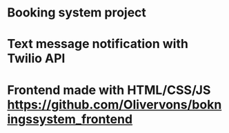 # Booking system project
# Text message notification with Twilio API
# Frontend made with HTML/CSS/JS https://github.com/Olivervons/bokningssystem_frontend     
